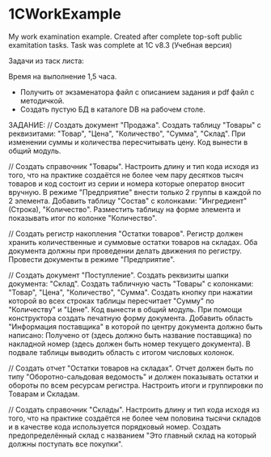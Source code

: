 # 1CWorkExample
My work examination example. Created after complete top-soft public examitation tasks. Task was complete at 1C v8.3 (Учебная версия)

Задачи из таск листа:

Время на выполнение 1,5 часа.
- Получить от экзаменатора файл с описанием задания и pdf файл с методичкой.
- Создать пустую БД в каталоге DB на рабочем столе.

ЗАДАНИЕ:
//
Создать документ "Продажа".
Создать таблицу "Товары" с реквизитами: "Товар", "Цена", "Количество", "Сумма", "Склад".
При изменении суммы и количества пересчитывать цену. Код вынести в общий модуль.

//
Создать справочник "Товары".
Настроить длину и тип кода исходя из того, что на практике создаётся не более чем пару десятков тысяч товаров и код состоит из серии и номера которые оператор вносит вручную.
В режиме "Предприятие" внести только 2 группы в каждой по 2 элемента.
Добавить таблицу "Состав" с колонками: "Ингредиент" (Строка), "Количество". Разместить таблицу на форме элемента и показывать итог по колонке "Количество".

//
Создать регистр накопления "Остатки товаров".
Регистр должен хранить количественные и суммовые остатки товаров на складах.
Оба документа должны при проведении делать движения по регистру. Провести документы в режиме "Предприятие".

//
Создать документ "Поступление".
Создать реквизиты шапки документа: "Склад". Создать табличную часть "Товары" с колонками: "Товар", "Цена", "Количество", "Сумма".
Создать кнопку при нажатии которой во всех строках таблицы пересчитает "Сумму" по "Количеству" и "Цене". Код вынести в общий модуль.
При помощи конструктора создать печатную форму документа.
Добавить область "Информация поставщика" в которой по центру документа должно быть написано: Получено от (здесь должно быть название поставщика) по накладной номер (здесь должен быть номер текущего документа).
В подвале таблицы выводить область с итогом числовых колонок.

//
Создать отчет "Остатки товаров на складах".
Отчет должен быть по типу "Оборотно-сальдовая ведомость" и должен показывать остатки и обороты по всем ресурсам регистра.
Настроить итоги и группировки по Товарам и Складам.

//
Создать справочник "Склады".
Настроить длину и тип кода исходя из того, что на практике создаётся не более чем половина тысячи складов и в качестве кода используется порядковый номер.
Создать предопределённый склад с названием "Это главный склад на который должны поступать все покупки".
